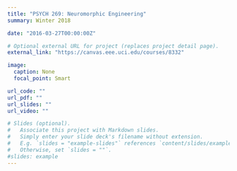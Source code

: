 ```yaml
---
title: "PSYCH 269: Neuromorphic Engineering"
summary: Winter 2018

date: "2016-03-27T00:00:00Z"

# Optional external URL for project (replaces project detail page).
external_link: "https://canvas.eee.uci.edu/courses/8332"

image:
  caption: None
  focal_point: Smart

url_code: ""
url_pdf: ""
url_slides: ""
url_video: ""

# Slides (optional).
#   Associate this project with Markdown slides.
#   Simply enter your slide deck's filename without extension.
#   E.g. `slides = "example-slides"` references `content/slides/example-slides.md`.
#   Otherwise, set `slides = ""`.
#slides: example
---
```




